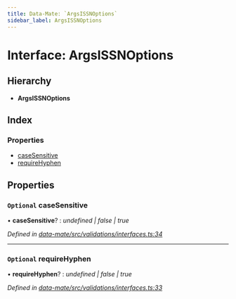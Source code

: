 ```yaml
---
title: Data-Mate: `ArgsISSNOptions`
sidebar_label: ArgsISSNOptions
---
```


# Interface: ArgsISSNOptions

## Hierarchy

* **ArgsISSNOptions**

## Index

### Properties

* [caseSensitive](argsissnoptions.md#optional-casesensitive)
* [requireHyphen](argsissnoptions.md#optional-requirehyphen)

## Properties

### `Optional` caseSensitive

• **caseSensitive**? : *undefined | false | true*

*Defined in [data-mate/src/validations/interfaces.ts:34](https://github.com/terascope/teraslice/blob/653cf7530/packages/data-mate/src/validations/interfaces.ts#L34)*

___

### `Optional` requireHyphen

• **requireHyphen**? : *undefined | false | true*

*Defined in [data-mate/src/validations/interfaces.ts:33](https://github.com/terascope/teraslice/blob/653cf7530/packages/data-mate/src/validations/interfaces.ts#L33)*
